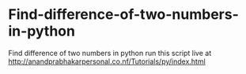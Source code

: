 # Find-difference-of-two-numbers-in-python
Find difference of two numbers in python
run this script live at
http://anandprabhakarpersonal.co.nf/Tutorials/py/index.html
